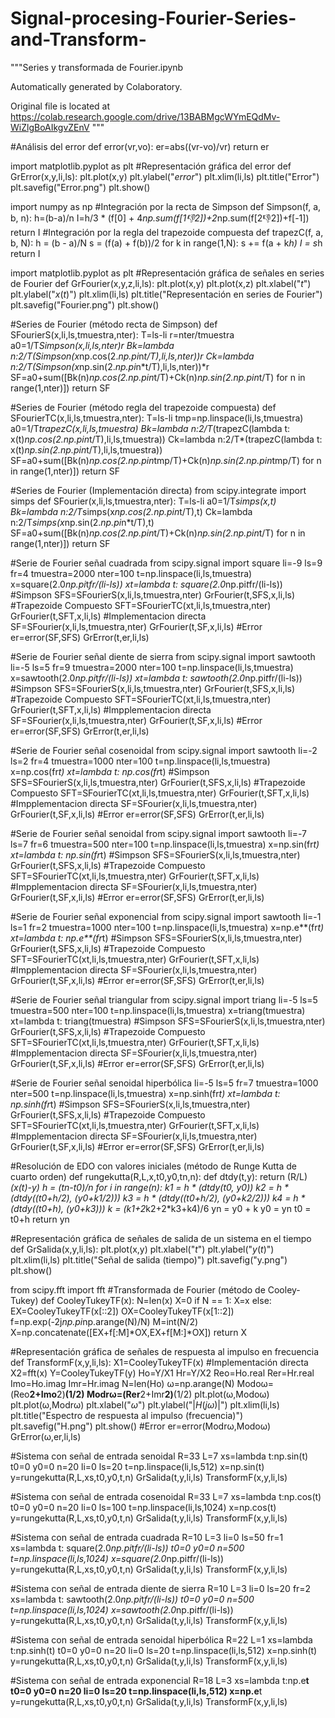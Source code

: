 # Signal-procesing-Fourier-Series-and-Transform-
"""Series y transformada de Fourier.ipynb

Automatically generated by Colaboratory.

Original file is located at
    https://colab.research.google.com/drive/13BABMgcWYmEQdMv-WiZlgBoAIkgvZEnV
"""

#Análisis del error
def error(vr,vo):
  er=abs((vr-vo)/vr)
  return er

import matplotlib.pyplot as plt
#Representación gráfica del error
def GrError(x,y,li,ls):
  plt.plot(x,y)
  plt.ylabel("$error$")
  plt.xlim(li,ls)
  plt.title("Error")
  plt.savefig("Error.png")
  plt.show()

import numpy as np
#Integración por la recta de Simpson
def Simpson(f, a, b, n):
  h=(b-a)/n
  I=h/3 * (f[0] + 4*np.sum(f[1:-1:2])+2*np.sum(f[2:-1:2])+f[-1])
  return I
#Integración por la regla del trapezoide compuesta
def trapezC(f, a, b, N):
    h = (b - a)/N
    s = (f(a) + f(b))/2
    for k in range(1,N):
      s += f(a + k*h)
    I = s*h
    return I

import matplotlib.pyplot as plt
#Representación gráfica de señales en series de Fourier
def GrFourier(x,y,z,li,ls):
  plt.plot(x,y)
  plt.plot(x,z)
  plt.xlabel("$t$")
  plt.ylabel("$x(t)$")
  plt.xlim(li,ls)
  plt.title("Representación en series de Fourier")
  plt.savefig("Fourier.png")
  plt.show()

#Series de Fourier (método recta de Simpson)
def SFourierS(x,li,ls,tmuestra,nter):
  T=ls-li
  r=nter/tmuestra
  a0=1/T*Simpson(x,li,ls,nter)*r
  Bk=lambda n:2/T*(Simpson(x*np.cos(2.*np.pi*n*t/T),li,ls,nter))*r
  Ck=lambda n:2/T*(Simpson(x*np.sin(2.*np.pi*n*t/T),li,ls,nter))*r
  SF=a0+sum([Bk(n)*np.cos(2.*np.pi*n*t/T)+Ck(n)*np.sin(2.*np.pi*n*t/T) for n in range(1,nter)])
  return SF

#Series de Fourier (método regla del trapezoide compuesta)
def SFourierTC(x,li,ls,tmuestra,nter):
  T=ls-li
  tmp=np.linspace(li,ls,tmuestra)
  a0=1/T*trapezC(x,li,ls,tmuestra)
  Bk=lambda n:2/T*(trapezC(lambda t: x(t)*np.cos(2.*np.pi*n*t/T),li,ls,tmuestra))
  Ck=lambda n:2/T*(trapezC(lambda t: x(t)*np.sin(2.*np.pi*n*t/T),li,ls,tmuestra))
  SF=a0+sum([Bk(n)*np.cos(2.*np.pi*n*tmp/T)+Ck(n)*np.sin(2.*np.pi*n*tmp/T) for n in range(1,nter)])
  return SF

#Series de Fourier (Implementación directa)
from scipy.integrate import simps
def SFourier(x,li,ls,tmuestra,nter):
  T=ls-li
  a0=1/T*simps(x,t)
  Bk=lambda n:2/T*simps(x*np.cos(2.*np.pi*n*t/T),t)
  Ck=lambda n:2/T*simps(x*np.sin(2.*np.pi*n*t/T),t)
  SF=a0+sum([Bk(n)*np.cos(2.*np.pi*n*t/T)+Ck(n)*np.sin(2.*np.pi*n*t/T) for n in range(1,nter)])
  return SF

#Serie de Fourier señal cuadrada
from scipy.signal import square
li=-9
ls=9
fr=4
tmuestra=2000
nter=100
t=np.linspace(li,ls,tmuestra)
x=square(2.0*np.pi*t*fr/(li-ls))
xt=lambda t: square(2.0*np.pi*t*fr/(li-ls))
#Simpson
SFS=SFourierS(x,li,ls,tmuestra,nter)
GrFourier(t,SFS,x,li,ls)
#Trapezoide Compuesto
SFT=SFourierTC(xt,li,ls,tmuestra,nter)
GrFourier(t,SFT,x,li,ls)
#Implementacion directa
SF=SFourier(x,li,ls,tmuestra,nter)
GrFourier(t,SF,x,li,ls)
#Error
er=error(SF,SFS)
GrError(t,er,li,ls)

#Serie de Fourier señal diente de sierra
from scipy.signal import sawtooth
li=-5
ls=5
fr=9
tmuestra=2000
nter=100
t=np.linspace(li,ls,tmuestra)
x=sawtooth(2.0*np.pi*t*fr/(li-ls))
xt=lambda t: sawtooth(2.0*np.pi*t*fr/(li-ls))
#Simpson
SFS=SFourierS(x,li,ls,tmuestra,nter)
GrFourier(t,SFS,x,li,ls)
#Trapezoide Compuesto
SFT=SFourierTC(xt,li,ls,tmuestra,nter)
GrFourier(t,SFT,x,li,ls)
#Impplementacion directa
SF=SFourier(x,li,ls,tmuestra,nter)
GrFourier(t,SF,x,li,ls)
#Error
er=error(SF,SFS)
GrError(t,er,li,ls)

#Serie de Fourier señal cosenoidal
from scipy.signal import sawtooth
li=-2
ls=2
fr=4
tmuestra=1000
nter=100
t=np.linspace(li,ls,tmuestra)
x=np.cos(fr*t)
xt=lambda t: np.cos(fr*t)
#Simpson
SFS=SFourierS(x,li,ls,tmuestra,nter)
GrFourier(t,SFS,x,li,ls)
#Trapezoide Compuesto
SFT=SFourierTC(xt,li,ls,tmuestra,nter)
GrFourier(t,SFT,x,li,ls)
#Impplementacion directa
SF=SFourier(x,li,ls,tmuestra,nter)
GrFourier(t,SF,x,li,ls)
#Error
er=error(SF,SFS)
GrError(t,er,li,ls)

#Serie de Fourier señal senoidal
from scipy.signal import sawtooth
li=-7
ls=7
fr=6
tmuestra=500
nter=100
t=np.linspace(li,ls,tmuestra)
x=np.sin(fr*t)
xt=lambda t: np.sin(fr*t)
#Simpson
SFS=SFourierS(x,li,ls,tmuestra,nter)
GrFourier(t,SFS,x,li,ls)
#Trapezoide Compuesto
SFT=SFourierTC(xt,li,ls,tmuestra,nter)
GrFourier(t,SFT,x,li,ls)
#Impplementacion directa
SF=SFourier(x,li,ls,tmuestra,nter)
GrFourier(t,SF,x,li,ls)
#Error
er=error(SF,SFS)
GrError(t,er,li,ls)

#Serie de Fourier señal exponencial
from scipy.signal import sawtooth
li=-1
ls=1
fr=2
tmuestra=1000
nter=100
t=np.linspace(li,ls,tmuestra)
x=np.e**(fr*t)
xt=lambda t: np.e**(fr*t)
#Simpson
SFS=SFourierS(x,li,ls,tmuestra,nter)
GrFourier(t,SFS,x,li,ls)
#Trapezoide Compuesto
SFT=SFourierTC(xt,li,ls,tmuestra,nter)
GrFourier(t,SFT,x,li,ls)
#Impplementacion directa
SF=SFourier(x,li,ls,tmuestra,nter)
GrFourier(t,SF,x,li,ls)
#Error
er=error(SF,SFS)
GrError(t,er,li,ls)

#Serie de Fourier señal triangular
from scipy.signal import triang
li=-5
ls=5
tmuestra=500
nter=100
t=np.linspace(li,ls,tmuestra)
x=triang(tmuestra)
xt=lambda t: triang(tmuestra)
#Simpson
SFS=SFourierS(x,li,ls,tmuestra,nter)
GrFourier(t,SFS,x,li,ls)
#Trapezoide Compuesto
SFT=SFourierTC(xt,li,ls,tmuestra,nter)
GrFourier(t,SFT,x,li,ls)
#Impplementacion directa
SF=SFourier(x,li,ls,tmuestra,nter)
GrFourier(t,SF,x,li,ls)
#Error
er=error(SF,SFS)
GrError(t,er,li,ls)

#Serie de Fourier señal senoidal hiperbólica
li=-5
ls=5
fr=7
tmuestra=1000
nter=500
t=np.linspace(li,ls,tmuestra)
x=np.sinh(fr*t)
xt=lambda t: np.sinh(fr*t)
#Simpson
SFS=SFourierS(x,li,ls,tmuestra,nter)
GrFourier(t,SFS,x,li,ls)
#Trapezoide Compuesto
SFT=SFourierTC(xt,li,ls,tmuestra,nter)
GrFourier(t,SFT,x,li,ls)
#Impplementacion directa
SF=SFourier(x,li,ls,tmuestra,nter)
GrFourier(t,SF,x,li,ls)
#Error
er=error(SF,SFS)
GrError(t,er,li,ls)

#Resolución de EDO con valores iniciales (método de Runge Kutta de cuarto orden)
def rungekutta(R,L,x,t0,y0,tn,n):
  def dtdy(t,y):
    return (R/L)*(x(t)-y)
  h = (tn-t0)/n
  for i in range(n):
      k1 = h * (dtdy(t0, y0))
      k2 = h * (dtdy((t0+h/2), (y0+k1/2)))
      k3 = h * (dtdy((t0+h/2), (y0+k2/2)))
      k4 = h * (dtdy((t0+h), (y0+k3)))
      k = (k1+2*k2+2*k3+k4)/6
      yn = y0 + k
      y0 = yn
      t0 = t0+h
      return yn

#Representación gráfica de señales de salida de un sistema en el tiempo
def GrSalida(x,y,li,ls):
  plt.plot(x,y)
  plt.xlabel("$t$")
  plt.ylabel("$y(t)$")
  plt.xlim(li,ls)
  plt.title("Señal de salida (tiempo)")
  plt.savefig("y.png")
  plt.show()

from scipy.fft import fft
#Transformada de Fourier (método de Cooley-Tukey)
def CooleyTukeyTF(x):
  N=len(x)
  X=0
  if N == 1:
    X=x
  else:
    EX=CooleyTukeyTF(x[::2])
    OX=CooleyTukeyTF(x[1::2])
    f=np.exp(-2j*np.pi*np.arange(N)/N)
    M=int(N/2)
    X=np.concatenate([EX+f[:M]*OX,EX+f[M:]*OX])
  return X

#Representación gráfica de señales de respuesta al impulso en frecuencia
def TransformF(x,y,li,ls):
  X1=CooleyTukeyTF(x)
  #Implementación directa
  X2=fft(x)
  Y=CooleyTukeyTF(y)
  Ho=Y/X1
  Hr=Y/X2
  Reo=Ho.real
  Rer=Hr.real
  Imo=Ho.imag
  Imr=Hr.imag
  N=len(Ho)
  ω=np.arange(N)
  Modoω=(Reo**2+Imo**2)**(1/2)
  Modrω=(Rer**2+Imr**2)**(1/2)
  plt.plot(ω,Modoω)
  plt.plot(ω,Modrω)
  plt.xlabel("$ω$")
  plt.ylabel("$|H(jω)|$")
  plt.xlim(li,ls)
  plt.title("Espectro de respuesta al impulso (frecuencia)")
  plt.savefig("H.png")
  plt.show()
  #Error
  er=error(Modrω,Modoω)
  GrError(ω,er,li,ls)

#Sistema con señal de entrada senoidal
R=33
L=7
xs=lambda t:np.sin(t)
t0=0
y0=0
n=20
li=0
ls=20
t=np.linspace(li,ls,512)
x=np.sin(t)
y=rungekutta(R,L,xs,t0,y0,t,n)
GrSalida(t,y,li,ls)
TransformF(x,y,li,ls)

#Sistema con señal de entrada cosenoidal
R=33
L=7
xs=lambda t:np.cos(t)
t0=0
y0=0
n=20
li=0
ls=100
t=np.linspace(li,ls,1024)
x=np.cos(t)
y=rungekutta(R,L,xs,t0,y0,t,n)
GrSalida(t,y,li,ls)
TransformF(x,y,li,ls)

#Sistema con señal de entrada cuadrada
R=10
L=3
li=0
ls=50
fr=1
xs=lambda t: square(2.0*np.pi*t*fr/(li-ls))
t0=0
y0=0
n=500
t=np.linspace(li,ls,1024)
x=square(2.0*np.pi*t*fr/(li-ls))
y=rungekutta(R,L,xs,t0,y0,t,n)
GrSalida(t,y,li,ls)
TransformF(x,y,li,ls)

#Sistema con señal de entrada diente de sierra
R=10
L=3
li=0
ls=20
fr=2
xs=lambda t: sawtooth(2.0*np.pi*t*fr/(li-ls))
t0=0
y0=0
n=500
t=np.linspace(li,ls,1024)
x=sawtooth(2.0*np.pi*t*fr/(li-ls))
y=rungekutta(R,L,xs,t0,y0,t,n)
GrSalida(t,y,li,ls)
TransformF(x,y,li,ls)

#Sistema con señal de entrada senoidal hiperbólica
R=22
L=1
xs=lambda t:np.sinh(t)
t0=0
y0=0
n=20
li=0
ls=20
t=np.linspace(li,ls,512)
x=np.sinh(t)
y=rungekutta(R,L,xs,t0,y0,t,n)
GrSalida(t,y,li,ls)
TransformF(x,y,li,ls)

#Sistema con señal de entrada exponencial
R=18
L=3
xs=lambda t:np.e**t
t0=0
y0=0
n=20
li=0
ls=20
t=np.linspace(li,ls,512)
x=np.e**t
y=rungekutta(R,L,xs,t0,y0,t,n)
GrSalida(t,y,li,ls)
TransformF(x,y,li,ls)
